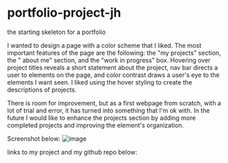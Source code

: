 # portfolio-project-jh
the starting skeleton for a portfolio

I wanted to design a page with a color scheme that I liked. The most important features of the page are the following: the "my projects" section, the " about me" section, and the "work in progress" box. Hovering over project titles reveals a short statement about the project, nav bar directs a user to elements on the page, and color contrast draws a user's eye to the elements I want seen. I liked using the hover styling to create the descriptions of projects. 

There is room for improvement, but as a first webpage from scratch, with a lot of trial and error, it has turned into something that I'm ok with. In the future I would like to enhance the projects section by adding more completed projects and improving the element's organization. 

Screenshot below:
![image](https://github.com/lilcobby/portfolio-project-jh/assets/141507048/7ccdbb18-4482-4ac0-8eb2-4db956dda2bf)


links to my project and my github repo below: 

